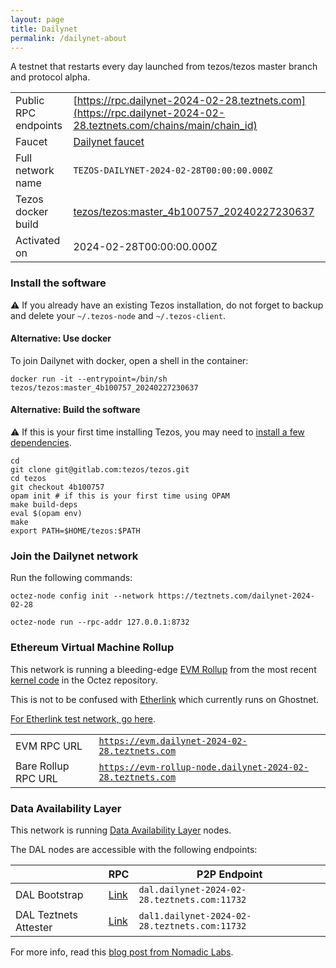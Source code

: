 ```yaml
---
layout: page
title: Dailynet
permalink: /dailynet-about
---
```


A testnet that restarts every day launched from tezos/tezos master branch and protocol alpha.

| | |
|-------|---------------------|
| Public RPC endpoints | [https://rpc.dailynet-2024-02-28.teztnets.com](https://rpc.dailynet-2024-02-28.teztnets.com/chains/main/chain_id)<br/> |
| Faucet | [Dailynet faucet](https://faucet.dailynet-2024-02-28.teztnets.com) |
| Full network name | `TEZOS-DAILYNET-2024-02-28T00:00:00.000Z` |
| Tezos docker build | [tezos/tezos:master_4b100757_20240227230637](https://hub.docker.com/r/tezos/tezos/tags?page=1&ordering=last_updated&name=master_4b100757_20240227230637) |
| Activated on | 2024-02-28T00:00:00.000Z |





### Install the software

⚠️  If you already have an existing Tezos installation, do not forget to backup and delete your `~/.tezos-node` and `~/.tezos-client`.



#### Alternative: Use docker

To join Dailynet with docker, open a shell in the container:

```
docker run -it --entrypoint=/bin/sh tezos/tezos:master_4b100757_20240227230637
```

#### Alternative: Build the software

⚠️  If this is your first time installing Tezos, you may need to [install a few dependencies](https://tezos.gitlab.io/introduction/howtoget.html#setting-up-the-development-environment-from-scratch).

```
cd
git clone git@gitlab.com:tezos/tezos.git
cd tezos
git checkout 4b100757
opam init # if this is your first time using OPAM
make build-deps
eval $(opam env)
make
export PATH=$HOME/tezos:$PATH
```

### Join the Dailynet network

Run the following commands:

```
octez-node config init --network https://teztnets.com/dailynet-2024-02-28

octez-node run --rpc-addr 127.0.0.1:8732
```


### Ethereum Virtual Machine Rollup

This network is running a bleeding-edge [EVM Rollup](https://docs.etherlink.com/welcome/what-is-etherlink) from the most recent [kernel code](https://gitlab.com/tezos/tezos/-/tree/master/etherlink) in the Octez repository.

This is not to be confused with [Etherlink](https://docs.etherlink.com/get-started/connect-your-wallet-to-etherlink) which currently runs on Ghostnet.

[For Etherlink test network, go here](https://docs.etherlink.com/get-started/connect-your-wallet-to-etherlink).

| | |
|-------|---------------------|
| EVM RPC URL | [`https://evm.dailynet-2024-02-28.teztnets.com`](https://evm.dailynet-2024-02-28.teztnets.com) |
| Bare Rollup RPC URL | [`https://evm-rollup-node.dailynet-2024-02-28.teztnets.com`](https://evm-rollup-node.dailynet-2024-02-28.teztnets.com/global/block/head) |




### Data Availability Layer

This network is running [Data Availability Layer](https://tezos.gitlab.io/shell/dal.html) nodes.


The DAL nodes are accessible with the following endpoints:

| | RPC | P2P Endpoint |
|------------|---------|--------------|
| DAL Bootstrap | [Link](https://dal-bootstrap-rpc.dailynet-2024-02-28.teztnets.com/p2p/gossipsub/scores) | `dal.dailynet-2024-02-28.teztnets.com:11732` |
| DAL Teztnets Attester | [Link](https://dal-attester-rpc.dailynet-2024-02-28.teztnets.com/p2p/gossipsub/scores) | `dal1.dailynet-2024-02-28.teztnets.com:11732` |


For more info, read this [blog post from Nomadic Labs](https://research-development.nomadic-labs.com/data-availability-layer-tezos.html).



